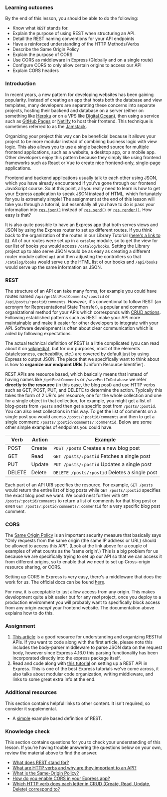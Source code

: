### Learning outcomes

By the end of this lesson, you should be able to do the following:

- Know what `REST` stands for.
- Explain the purpose of using REST when structuring an API.
- Detail the REST naming conventions for your API endpoints
- Have a reinforced understanding of the HTTP Methods/Verbs
- Describe the Same Origin Policy
- Explain the purpose of CORS
- Use CORS as middleware in Express (Globally and on a single route)
- Configure CORS to only allow certain origins to access our API
- Explain CORS headers

### Introduction

In recent years, a new pattern for developing websites has been gaining popularity. Instead of creating an app that hosts both the database and view templates, many developers are separating these concerns into separate projects, hosting their backend and database on a server (either on something like [Heroku](https://www.heroku.com/) or on a VPS like [Digital Ocean](https://www.digitalocean.com/)), then using a service such as [GitHub Pages](https://pages.github.com/) or [Netlify](https://www.netlify.com/) to host their frontend. This technique is sometimes referred to as the [Jamstack](https://jamstack.org/what-is-jamstack/).

Organizing your project this way can be beneficial because it allows your project to be more modular instead of combining business logic with view logic. This also allows you to use a single backend source for multiple frontend applications, such as a website, a desktop app, or a mobile app. Other developers enjoy this pattern because they simply like using frontend frameworks such as React or Vue to create nice frontend-only, single-page applications.

Frontend and backend applications usually talk to each other using JSON, which you have already encountered if you've gone through our frontend JavaScript course. So at this point, all you really need to learn is how to get your Express application to speak JSON instead of HTML, which fortunately for you is extremely simple! The assignment at the end of this lesson will take you through a tutorial, but essentially all you have to do is pass your information into [`res.json()`](https://expressjs.com/en/4x/api.html#res.json) instead of [`res.send()`](https://expressjs.com/en/4x/api.html#res.send) or [`res.render()`](https://expressjs.com/en/4x/api.html#res.render). How easy is that?

It is also quite possible to have an Express app that both serves views and JSON by using the Express router to set up different routes. If you think back to the organization of the routes in our Library Tutorial ([here's a link to it](https://developer.mozilla.org/en-US/docs/Learn/Server-side/Express_Nodejs/routes#Create_the_catalog_route_module)). All of our routes were set up in a `catalog` module, so to get the view for our list of books you would access `/catalog/books`. Setting the Library project up to also serve JSON would be as easy as creating a different router module called `api` and then adjusting the controllers so that `/catalog/books` would serve up the HTML list of our books and `/api/books` would serve up the same information as JSON.

### REST

The structure of an API can take many forms, for example you could have routes named `/api/getAllPostComments/:postid` or `/api/posts/:postid/comments`.
_However_, it's conventional to follow REST (an acronym for Representational State Transfer), a popular and common organizational method for your APIs which corresponds with [CRUD actions](https://www.theodinproject.com/paths/full-stack-javascript/courses/nodejs/lessons/express-102-crud-and-mvc#crud). Following established patterns such as REST make your API more maintainable and make it easier for other developers to integrate with your API. Software development is often about clear communication which is aided by following expectations.

The actual technical definition of REST is a little complicated (you can read about it on [wikipedia](https://en.wikipedia.org/wiki/Representational_state_transfer)), but for our purposes, most of the elements (statelessness, cacheability, etc.) are covered by default just by using Express to output JSON. The piece that we specifically want to think about is how to **organize our endpoint URIs** (Uniform Resource Identifier).

REST APIs are resource based, which basically means that instead of having names like `/getPostComments` or `/savePostInDatabase` we refer **directly to the resource** (in this case, the blog post) and use HTTP verbs such as GET, POST, PUT, and DELETE to determine the action.
Typically this takes the form of 2 URI's per resource, one for the whole collection and one for a single object in that collection, for example, you might get a list of blog-posts from `/posts` and then get a specific post from `/posts/:postid`. You can also nest collections in this way. To get the list of comments on a single post you would access `/posts/:postid/comments` and then to get a single comment: `/posts/:postid/comments/:commentid`. Below are some other simple examples of endpoints you could have.

| Verb   | Action | Example                                            |
| ------ | ------ | -------------------------------------------------- |
| POST   | Create | `POST /posts` Creates a new blog post              |
| GET    | Read   | `GET /posts/:postid` Fetches a single post         |
| PUT    | Update | `PUT /posts/:postid` Updates a single post         |
| DELETE | Delete | `DELETE /posts/:postid` Deletes a single post      |

Each part of an API URI specifies the resource. For example, `GET /posts` would return the entire list of blog posts while `GET /posts/:postid` specifies the exact blog post we want. We could nest further with `GET /posts/:postid/comments` to return a list of comments for that blog post or even `GET /posts/:postid/comments/:commentid` for a very specific blog post comment.

### CORS

The [Same Origin Policy](https://developer.mozilla.org/en-US/docs/Web/Security/Same-origin_policy) is an important security measure that basically says "Only requests from the same origin (the same IP address or URL) should be allowed to access this API". (Look at the link above for a couple of examples of what counts as the 'same origin'.) This is a big problem for us because we are specifically trying to set up our API so that we can access it from different origins, so to enable that we need to set up Cross-origin resource sharing, or CORS.

Setting up CORS in Express is very easy, there's a middleware that does the work for us. The official docs can be found [here](https://expressjs.com/en/resources/middleware/cors.html#enabling-cors-pre-flight).

For now, it is acceptable to just allow access from any origin. This makes development quite a bit easier but for any _real_ project, once you deploy to a production environment you will probably want to specifically block access from any origin _except_ your frontend website. The documentation above explains how to do this.

### Assignment

<div class="lesson-content__panel" markdown="1">

1. [This article](https://stackoverflow.blog/2020/03/02/best-practices-for-rest-api-design) is a good resource for understanding and organizing RESTful APIs. If you want to code along with the first article, please note this includes the body-parser middleware to parse JSON data on the request body, however since Express 4.16.0 this parsing functionality has been incorporated directly into the express package itself.
1. Read and code along with [this tutorial](https://www.robinwieruch.de/node-express-server-rest-api/) on setting up a REST API in Express. This is one of the best Express tutorials we've come across, it also talks about modular code organization, writing middleware, and links to some great extra info at the end.
</div>

### Additional resources

This section contains helpful links to other content. It isn't required, so consider it supplemental.

- A [simple](https://simple.wikipedia.org/wiki/Representational_state_transfer) example based definition of REST.

### Knowledge check
This section contains questions for you to check your understanding of this lesson. If you’re having trouble answering the questions below on your own, review the material above to find the answer.

- [What does REST stand for?](#rest)
- [What are HTTP verbs and why are they important to an API?](#rest)
- [What is the Same-Origin Policy?](#cors)
- [How do you enable CORS in your Express app?](https://expressjs.com/en/resources/middleware/cors.html)
- [Which HTTP verb does each letter in CRUD (Create, Read, Update, Delete) correspond to?](https://stackoverflow.blog/2020/03/02/best-practices-for-rest-api-design/#h-use-nouns-instead-of-verbs-in-endpoint-paths)
